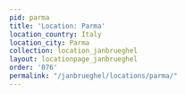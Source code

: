 ```yaml
---
pid: parma
title: 'Location: Parma'
location_country: Italy
location_city: Parma
collection: location_janbrueghel
layout: locationpage_janbrueghel
order: '076'
permalink: "/janbrueghel/locations/parma/"
---
```

